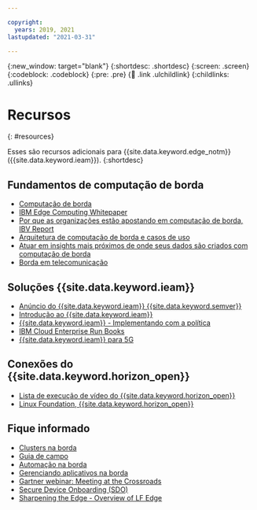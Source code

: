 ```yaml
---

copyright:
  years: 2019, 2021
lastupdated: "2021-03-31"

---
```


{:new_window: target="blank"}
{:shortdesc: .shortdesc}
{:screen: .screen}
{:codeblock: .codeblock}
{:pre: .pre}
{:child: .link .ulchildlink}
{:childlinks: .ullinks}

# Recursos 
{: #resources}

Esses são recursos adicionais para {{site.data.keyword.edge_notm}} ({{site.data.keyword.ieam}}).
{:shortdesc}

## Fundamentos de computação de borda

* [Computação de borda](https://www.ibm.com/cloud/what-is-edge-computing)
* [IBM Edge Computing Whitepaper](https://www.ibm.com/downloads/cas/O8YVJY9Z)
* [Por que as organizações estão apostando em computação de borda, IBV Report](https://www.ibm.com/thought-leadership/institute-business-value/report/edge-computing)
* [Arquitetura de computação de borda e casos de uso](https://developer.ibm.com/articles/edge-computing-architecture-and-use-cases/)
* [Atuar em insights mais próximos de onde seus dados são criados com computação de borda](https://www.ibm.com/resources/guides/edge-computing-industry-use-cases/)
* [Borda em telecomunicação](https://developer.ibm.com/articles/edge-computing-architecture-and-use-cases/)

## Soluções {{site.data.keyword.ieam}}

* [Anúncio do {{site.data.keyword.ieam}} {{site.data.keyword.semver}}](https://www.ibm.com/cloud/blog/announcements/ibm-edge-application-manager-v42-is-now-available)
* [Introdução ao {{site.data.keyword.ieam}}](https://www.youtube.com/watch?v=yeb6vX0NQpM&feature=emb_logo)
* [{{site.data.keyword.ieam}} - Implementando com a política](https://vimeo.com/385261159/42d584b65b)
* [IBM Cloud Enterprise Run Books](https://ibm-gsi-ecosystem.github.io/ibm-enterprise-runbooks/install/edgenode/)
* [{{site.data.keyword.ieam}} para 5G](https://www.ibm.com/cloud/edge-computing)

## Conexões do {{site.data.keyword.horizon_open}}

* [Lista de execução de vídeo do {{site.data.keyword.horizon_open}}](https://www.youtube.com/playlist?list=PLgohd895XSUddtseFy4HxCqTqqlYfW8Ix)
* [Linux Foundation, {{site.data.keyword.horizon_open}}](https://www.lfedge.org/projects/openhorizon/)

## Fique informado

* [Clusters na borda](https://www.ibm.com/cloud/blog/clusters-at-the-edge)
* [Guia de campo](https://www.ibm.com/cloud/architecture/files/ibm-edge-computing-field-guide.pdf)
* [Automação na borda](https://www.ibm.com/cloud/blog/automation-at-the-edge)
* [Gerenciando aplicativos na borda](https://www.lfedge.org/2021/03/03/how-do-you-manage-applications-on-thousands-of-linux-hosts)
* [Gartner webinar: Meeting at the Crossroads](https://www.ibm.com/account/reg/us-en/subscribe?formid=urx-47685e)
* [Secure Device Onboarding (SDO)](https://www.youtube.com/watch?v=2yjF0VABkKs)
* [Sharpening the Edge - Overview of LF Edge](https://www.lfedge.org/resources/publication-download/)

